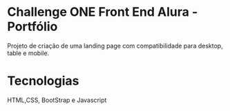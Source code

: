 # Challenge ONE Front End Alura - Portfólio
Projeto de criação de uma landing page com compatibilidade para desktop, table e mobile.
# Tecnologias
HTML,CSS, BootStrap e Javascript
